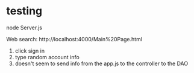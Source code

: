 # testing

node Server.js

Web search: http://localhost:4000/Main%20Page.html

1) click sign in
2) type random account info
3) doesn't seem to send info from the app.js to the controller to the DAO

